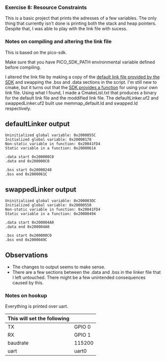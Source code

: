 ### Exercise 8: Resource Constraints

This is a basic project that prints the adresses of a few variables. The only thing that currently isn't done is printing both the stack and heap pointers. Despite that, I was able to play with the link file with sucess.


### Notes on compiling and altering the link file
This is based on the pico-sdk.

Make sure that you have PICO_SDK_PATH environmental variable defined before compiling.

I altered the link file by making a copy of the [default link file provided by the SDK](https://github.com/raspberrypi/pico-sdk/blob/426e46126b5a1efaea4544cdb71ab81b61983034/src/rp2_common/pico_standard_link/memmap_default.ld) and swapping the .bss and .data sections in the script. I'm still new to cmake, but it turns out that the [SDK provides a function](https://github.com/raspberrypi/pico-sdk/blob/426e46126b5a1efaea4544cdb71ab81b61983034/src/rp2_common/pico_standard_link/CMakeLists.txt#L36) for using your own link file. Using what I found, I made a CmakeList.txt that produces a binary for the default link file and the moddified link file. The defaultLinker.uf2 and swappedLinker.uf2 built use memmap_default.ld and swapped.ld respectively.

## defaultLinker output
```console
Uninitialized global variable: 0x2000055C
Initialized global variable: 0x20000178
Non-static variable in function: 0x20041FD4
Static variable in a function: 0x20000614

.data start 0x200000C0
.data end 0x200000C0

.bss start 0x20000240
.bss end 0x2000061C
```

## swappedLinker output
```console
Uninitialized global variable: 0x200003DC
Initialized global variable: 0x20000558
Non-static variable in function: 0x20041FD4
Static variable in a function: 0x20000494

.data start 0x200004A0
.data end 0x200004A0

.bss start 0x200000C0
.bss end 0x2000049C
```


## Observations
* The changes to output seems to make sense. 
* There are a few sections between the .data and .bss in the linker file that I left untouched. There might be a few unintended consequences caused by this.

### Notes on hookup
Everything is printed over uart.

| This will set the following|  |
| --- | --- |
| TX | GPIO 0 |
| RX | GPIO 1 |
| baudrate | 115200 |
| uart | uart0 |

